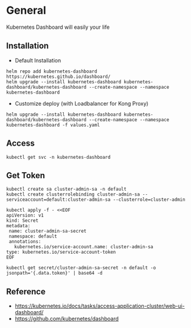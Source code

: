 # General
Kubernetes Dashboard will easily your life

## Installation
- Default Installation
```
helm repo add kubernetes-dashboard https://kubernetes.github.io/dashboard/
helm upgrade --install kubernetes-dashboard kubernetes-dashboard/kubernetes-dashboard --create-namespace --namespace kubernetes-dashboard
```

- Customize deploy (with Loadbalancer for Kong Proxy)
```
helm upgrade --install kubernetes-dashboard kubernetes-dashboard/kubernetes-dashboard --create-namespace --namespace kubernetes-dashboard -f values.yaml
```

## Access
```
kubectl get svc -n kubernetes-dashboard
```

## Get Token
```
kubectl create sa cluster-admin-sa -n default
kubectl create clusterrolebinding cluster-admin-sa --serviceaccount=default:cluster-admin-sa --clusterrole=cluster-admin

kubectl apply -f - <<EOF
apiVersion: v1
kind: Secret
metadata:
 name: cluster-admin-sa-secret
 namespace: default
 annotations:
   kubernetes.io/service-account.name: cluster-admin-sa
type: kubernetes.io/service-account-token
EOF

kubectl get secret/cluster-admin-sa-secret -n default -o jsonpath='{.data.token}' | base64 -d
```

## Reference
- https://kubernetes.io/docs/tasks/access-application-cluster/web-ui-dashboard/
- https://github.com/kubernetes/dashboard
